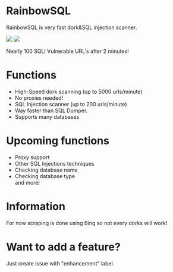 # RainbowSQL
RainbowSQL is very fast dork&amp;SQL injection scanner.

<img src="https://i.imgur.com/TJX4zn5.png"/>
<img src="https://i.imgur.com/EyQL5Fl.png"/>

Nearly 100 SQLI Vulnerable URL's after 2 minutes!          
# Functions         
* High-Speed dork scanning (up to 5000 urls/minute)            
* No proxies needed!        
* SQL Injection scanner (up to 200 urls/minute)       
* Way faster than SQL Dumper.         
* Supports many databases         

# Upcoming functions          
* Proxy support           
* Other SQL Injections techniques           
* Checking database name      
* Checking database type          
and more!             

# Information           
For now scraping is done using Bing so not every dorks will work!           

# Want to add a feature?          
Just create issue with "enhancement" label.      
